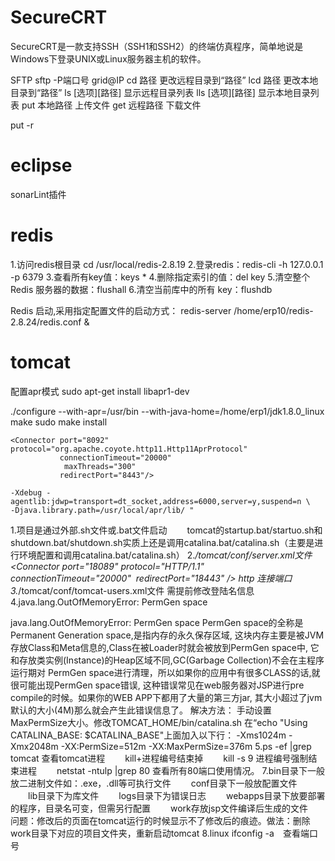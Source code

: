 # SecureCRT
SecureCRT是一款支持SSH（SSH1和SSH2）的终端仿真程序，简单地说是Windows下登录UNIX或Linux服务器主机的软件。

SFTP
sftp -P端口号   grid@IP 
cd 路径                        更改远程目录到“路径” 
lcd 路径                       更改本地目录到“路径” 
ls [选项][路径]               显示远程目录列表 
lls [选项][路径]              显示本地目录列表 
put 本地路径                   上传文件 
get 远程路径                   下载文件 

put -r

# eclipse

sonarLint插件

# redis
1.访问redis根目录    cd  /usr/local/redis-2.8.19
2.登录redis：redis-cli -h 127.0.0.1 -p 6379
3.查看所有key值：keys *
4.删除指定索引的值：del key
5.清空整个 Redis 服务器的数据：flushall 
6.清空当前库中的所有 key：flushdb 

Redis 启动,采用指定配置文件的启动方式：
redis-server /home/erp10/redis-2.8.24/redis.conf &

# tomcat 
配置apr模式
sudo apt-get install libapr1-dev

./configure --with-apr=/usr/bin --with-java-home=/home/erp1/jdk1.8.0_linux
make
sudo make install

    <Connector port="8092" protocol="org.apache.coyote.http11.Http11AprProtocol"
               connectionTimeout="20000"
                maxThreads="300"
               redirectPort="8443"/>
    
    -Xdebug -agentlib:jdwp=transport=dt_socket,address=6000,server=y,suspend=n \
    -Djava.library.path=/usr/local/apr/lib/ "

1.项目是通过外部.sh文件或.bat文件启动
　　tomcat的startup.bat/startuo.sh和shutdown.bat/shutdown.sh实质上还是调用catalina.bat/catalina.sh（主要是进行环境配置和调用catalina.bat/catalina.sh）
2.*/tomcat/conf/server.xml文件
​	 <Connector port="18089" protocol="HTTP/1.1" 
​               connectionTimeout="20000" 
​               redirectPort="18443" />
http 连接端口
3.*/tomcat/conf/tomcat-users.xml文件
​	需提前修改登陆名信息
​	<tomcat-users>
​		<user username="tomcat" password="tomcat" roles="manager-gui"/>
​	</tomcat-users>
4.java.lang.OutOfMemoryError: PermGen space

java.lang.OutOfMemoryError: PermGen space PermGen space的全称是Permanent Generation space,是指内存的永久保存区域, 这块内存主要是被JVM存放Class和Meta信息的,Class在被Loader时就会被放到PermGen space中, 它和存放类实例(Instance)的Heap区域不同,GC(Garbage Collection)不会在主程序运行期对 PermGen space进行清理，所以如果你的应用中有很多CLASS的话,就很可能出现PermGen space错误, 这种错误常见在web服务器对JSP进行pre compile的时候。如果你的WEB APP下都用了大量的第三方jar, 其大小超过了jvm默认的大小(4M)那么就会产生此错误信息了。
 解决方法： 手动设置MaxPermSize大小。修改TOMCAT_HOME/bin/catalina.sh 在“echo "Using CATALINA_BASE: $CATALINA_BASE"上面加入以下行： -Xms1024m  -Xmx2048m -XX:PermSize=512m -XX:MaxPermSize=376m
5.ps -ef |grep tomcat	查看tomcat进程
　　kill+进程编号结束掉
　　kill -s 9 进程编号强制结束进程
　　netstat -ntulp |grep 80   查看所有80端口使用情况。
7.bin目录下一般放二进制文件如：.exe，.dll等可执行文件
　　conf目录下一般放配置文件
　　lib目录下为库文件
　　logs目录下为错误日志
　　webapps目录下放要部署的程序，目录名可变，但需另行配置
　　work存放jsp文件编译后生成的文件　　问题：修改后的页面在tomcat运行的时候显示不了修改后的痕迹。做法：删除work目录下对应的项目文件夹，重新启动tomcat
8.linux ifconfig -a　查看端口号